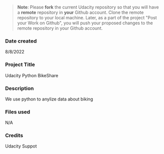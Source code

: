 >**Note**: Please **fork** the current Udacity repository so that you will have a **remote** repository in **your** Github account. Clone the remote repository to your local machine. Later, as a part of the project "Post your Work on Github", you will push your proposed changes to the remote repository in your Github account.

### Date created
8/8/2022

### Project Title
Udacity Python BikeShare

### Description
We use python to anylize data about biking

### Files used
N/A

### Credits
Udacity Suppot
